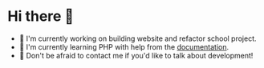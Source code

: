 # Hi there 👋

- 🔭 I'm currently working on building website and refactor school project.
- 🌱 I'm currently learning PHP with help from the [documentation](https://www.php.net/docs.php).
- 💬 Don't be afraid to contact me if you'd like to talk about development!

